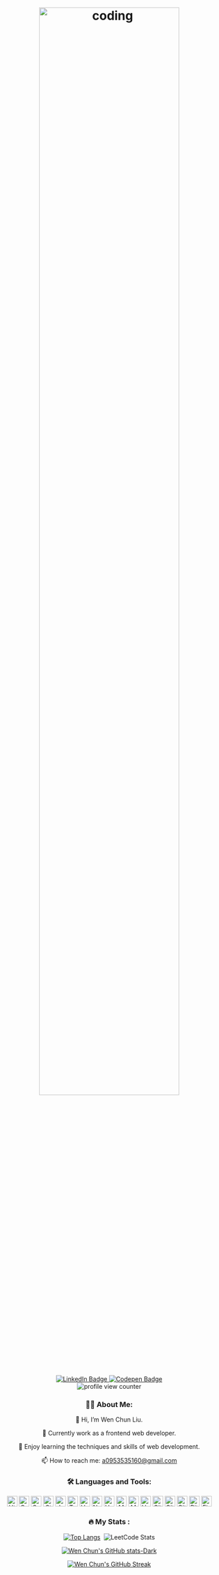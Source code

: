 <h1 align="center">
  <img src="https://media.giphy.com/media/JFeea62zpwlmhgKHby/giphy.gif" alt="coding" width="80%" />
</h1>

<div align="center">
  <a href="https://www.linkedin.com/in/wen-chen-l-72a6491a0/">
    <img src="https://img.shields.io/badge/LinkedIn-0A66C2?style=for-the-badge&logo=linkedin&logoColor=white" alt="LinkedIn Badge"/>
  </a>
  <a href="https://codepen.io/wenchunliu">
    <img src="https://img.shields.io/badge/Codepen-black?style=for-the-badge&logo=codepen&logoColor=white" alt="Codepen Badge"/>
  </a>
</div>
<div align="center">
  <img src="https://komarev.com/ghpvc/?username=wenchunliu0210&color=F291A3" alt="profile view counter" />
</div>

<div align="center">

  ### :woman_technologist: About Me:

  :wave: Hi, I’m Wen Chun Liu.

  :briefcase: Currently work as a frontend web developer.

  :seedling: Enjoy learning the techniques and skills of web development.

  :mailbox: How to reach me: a0953535160@gmail.com


  ### :hammer_and_wrench: Languages and Tools:
  <img src='https://cdn.jsdelivr.net/gh/devicons/devicon/icons/html5/html5-original.svg' title="Html5" alt="Html5" width="24" height="24"/>
  <img src='https://cdn.jsdelivr.net/gh/devicons/devicon/icons/css3/css3-original.svg' title="Css3" alt="Css3" width="24" height="24"/>
  <img src='https://cdn.jsdelivr.net/gh/devicons/devicon/icons/sass/sass-original.svg' title="Sass" alt="Sass" width="24" height="24"/>
  <img src='https://cdn.jsdelivr.net/gh/devicons/devicon/icons/stylus/stylus-original.svg' title="Stylus" alt="Stylus" width="24" height="24"/>
  <img src='https://cdn.jsdelivr.net/gh/devicons/devicon/icons/javascript/javascript-original.svg' title="Javascript" alt="Javascript" width="24" height="24"/>
  <img src='https://cdn.jsdelivr.net/gh/devicons/devicon/icons/typescript/typescript-original.svg' title="Typescript" alt="Typescript" width="24" height="24"/>
  <img src='https://cdn.jsdelivr.net/gh/devicons/devicon/icons/vuejs/vuejs-original.svg' title="Vuejs" alt="Vuejs" width="24" height="24"/>
  <img src='https://cdn.jsdelivr.net/gh/devicons/devicon/icons/nuxtjs/nuxtjs-original.svg' title="Nuxtjs" alt="Nuxtjs" width="24" height="24"/>
  <img src='https://cdn.jsdelivr.net/gh/devicons/devicon/icons/vuetify/vuetify-original.svg' title="Vuetify" alt="Vuetify" width="24" height="24"/>
  <img src='https://cdn.jsdelivr.net/gh/devicons/devicon/icons/markdown/markdown-original.svg' title="Markdown" alt="Markdown" width="24" height="24"/>
  <img src='https://cdn.jsdelivr.net/gh/devicons/devicon/icons/mysql/mysql-original.svg' title="Mysql" alt="Mysql" width="24" height="24"/>
  <img src='https://cdn.jsdelivr.net/gh/devicons/devicon/icons/vscode/vscode-original.svg' title="Vscode" alt="Vscode" width="24" height="24"/>
  <img src='https://cdn.jsdelivr.net/gh/devicons/devicon/icons/git/git-original.svg' title="Git" alt="Git" width="24" height="24"/>
  <img src='https://cdn.jsdelivr.net/gh/devicons/devicon/icons/github/github-original.svg' title="Github" alt="Github" width="24" height="24"/>
  <img src='https://cdn.jsdelivr.net/gh/devicons/devicon/icons/gitlab/gitlab-original.svg' title="Gitlab" alt="Gitlab" width="24" height="24"/>
  <img src='https://cdn.jsdelivr.net/gh/devicons/devicon/icons/bitbucket/bitbucket-original.svg' title="Bitbucket" alt="Bitbucket" width="24" height="24"/>
  <img src='https://cdn.jsdelivr.net/gh/devicons/devicon/icons/firebase/firebase-plain.svg' title="Firebase" alt="Firebase" width="24" height="24"/>


  ### :fire: My Stats :
  [![Top Langs](https://github-readme-stats-wenchunliu0210.vercel.app/api/top-langs/?username=wenchunliu0210&layout=compact)](https://github.com/wenchunliu0210/github-readme-stats)&nbsp;&nbsp;![LeetCode Stats](https://leetcode.card.workers.dev/a0193034?theme=default&font=source_code_pro&extension=null&width=350&height=140)

  [![Wen Chun's GitHub stats-Dark](https://github-readme-stats-wenchunliu0210.vercel.app/api?username=wenchunliu0210&hide_title=true&hide=stars&count_private=true&show_icons=true&theme=radical)](https://github.com/wenchunliu0210/github-readme-stats)

  [![Wen Chun's GitHub Streak](https://streak-stats.demolab.com?user=wenchunliu0210&theme=radical&mode=daily)](https://git.io/streak-stats)
  
</div>
  
<!---
wenchunliu0210/wenchunliu0210 is a ✨ special ✨ repository because its `README.md` (this file) appears on your GitHub profile.
You can click the Preview link to take a look at your changes.
--->
